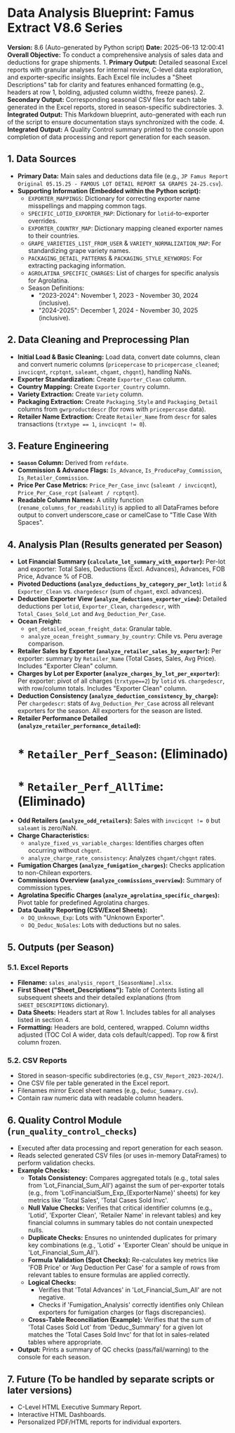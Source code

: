 # Data Analysis Blueprint: Famus Extract V8.6 Series

**Version:** 8.6 (Auto-generated by Python script)
**Date:** 2025-06-13 12:00:41
**Overall Objective:** To conduct a comprehensive analysis of sales data and deductions for grape shipments.
    1.  **Primary Output:** Detailed seasonal Excel reports with granular analyses for internal review, C-level data exploration, and exporter-specific insights. Each Excel file includes a "Sheet Descriptions" tab for clarity and features enhanced formatting (e.g., headers at row 1, bolding, adjusted column widths, freeze panes).
    2.  **Secondary Output:** Corresponding seasonal CSV files for each table generated in the Excel reports, stored in season-specific subdirectories.
    3.  **Integrated Output:** This Markdown blueprint, auto-generated with each run of the script to ensure documentation stays synchronized with the code.
    4.  **Integrated Output:** A Quality Control summary printed to the console upon completion of data processing and report generation for each season.

## 1. Data Sources

* **Primary Data:** Main sales and deductions data file (e.g., `JP Famus Report Original 05.15.25 - FAMOUS LOT DETAIL REPORT SA GRAPES 24-25.csv`).
* **Supporting Information (Embedded within the Python script):**
    * `EXPORTER_MAPPINGS`: Dictionary for correcting exporter name misspellings and mapping common tags.
    * `SPECIFIC_LOTID_EXPORTER_MAP`: Dictionary for `lotid`-to-exporter overrides.
    * `EXPORTER_COUNTRY_MAP`: Dictionary mapping cleaned exporter names to their countries.
    * `GRAPE_VARIETIES_LIST_FROM_USER` & `VARIETY_NORMALIZATION_MAP`: For standardizing grape variety names.
    * `PACKAGING_DETAIL_PATTERNS` & `PACKAGING_STYLE_KEYWORDS`: For extracting packaging information.
    * `AGROLATINA_SPECIFIC_CHARGES`: List of charges for specific analysis for Agrolatina.
    * Season Definitions:
        * "2023-2024": November 1, 2023 - November 30, 2024 (inclusive).
        * "2024-2025": December 1, 2024 - November 30, 2025 (inclusive).

## 2. Data Cleaning and Preprocessing Plan

* **Initial Load & Basic Cleaning:** Load data, convert date columns, clean and convert numeric columns (`pricepercase` to `pricepercase_cleaned`; `invcicqnt`, `rcptqnt`, `saleamt`, `chgamt`, `chgqnt`), handling NaNs.
* **Exporter Standardization:** Create `Exporter_Clean` column.
* **Country Mapping:** Create `Exporter_Country` column.
* **Variety Extraction:** Create `Variety` column.
* **Packaging Extraction:** Create `Packaging_Style` and `Packaging_Detail` columns from `gwrproductdescr` (for rows with `pricepercase` data).
* **Retailer Name Extraction:** Create `Retailer_Name` from `descr` for sales transactions (`trxtype == 1`, `invcicqnt != 0`).

## 3. Feature Engineering

* **`Season` Column:** Derived from `refdate`.
* **Commission & Advance Flags:** `Is_Advance`, `Is_ProducePay_Commission`, `Is_Retailer_Commission`.
* **Price Per Case Metrics:** `Price_Per_Case_invc` (`saleamt / invcicqnt`), `Price_Per_Case_rcpt` (`saleamt / rcptqnt`).
* **Readable Column Names:** A utility function (`rename_columns_for_readability`) is applied to all DataFrames before output to convert underscore_case or camelCase to "Title Case With Spaces".

## 4. Analysis Plan (Results generated per Season)

* **Lot Financial Summary (`calculate_lot_summary_with_exporter`):** Per-lot and exporter: Total Sales, Deductions (Excl. Advances), Advances, FOB Price, Advance % of FOB.
* **Pivoted Deductions (`analyze_deductions_by_category_per_lot`):** `lotid` & `Exporter_Clean` vs. `chargedescr` (sum of `chgamt`, excl. advances).
* **Deduction Exporter View (`analyze_deductions_exporter_view`):** Detailed deductions per `lotid`, `Exporter_Clean`, `chargedescr`, with `Total_Cases_Sold_Lot` and `Avg_Deduction_Per_Case`.
* **Ocean Freight:**
    * `get_detailed_ocean_freight_data`: Granular table.
    * `analyze_ocean_freight_summary_by_country`: Chile vs. Peru average comparison.
* **Retailer Sales by Exporter (`analyze_retailer_sales_by_exporter`):** Per exporter: summary by `Retailer_Name` (Total Cases, Sales, Avg Price). Includes "Exporter Clean" column.
* **Charges by Lot per Exporter (`analyze_charges_by_lot_per_exporter`):** Per exporter: pivot of all charges (`trxtype==2`) by `lotid` vs. `chargedescr`, with row/column totals. Includes "Exporter Clean" column.
* **Deduction Consistency (`analyze_deduction_consistency_by_charge`):** Per `chargedescr`: stats of `Avg_Deduction_Per_Case` across all relevant exporters for the season. All exporters for the season are listed.
* **Retailer Performance Detailed (`analyze_retailer_performance_detailed`):**
    # * `Retailer_Perf_Season`: (Eliminado)
    # * `Retailer_Perf_AllTime`: (Eliminado)
* **Odd Retailers (`analyze_odd_retailers`):** Sales with `invcicqnt != 0` but `saleamt` is zero/NaN.
* **Charge Characteristics:**
    * `analyze_fixed_vs_variable_charges`: Identifies charges often occurring without `chgqnt`.
    * `analyze_charge_rate_consistency`: Analyzes `chgamt/chgqnt` rates.
* **Fumigation Charges (`analyze_fumigation_charges`):** Checks application to non-Chilean exporters.
* **Commissions Overview (`analyze_commissions_overview`):** Summary of commission types.
* **Agrolatina Specific Charges (`analyze_agrolatina_specific_charges`):** Pivot table for predefined Agrolatina charges.
* **Data Quality Reporting (CSV/Excel Sheets):**
    * `DQ_Unknown_Exp`: Lots with "Unknown Exporter".
    * `DQ_Deduc_NoSales`: Lots with deductions but no sales.

## 5. Outputs (per Season)

### 5.1. Excel Reports
* **Filename:** `sales_analysis_report_[SeasonName].xlsx`.
* **First Sheet ("Sheet_Descriptions"):** Table of Contents listing all subsequent sheets and their detailed explanations (from `SHEET_DESCRIPTIONS` dictionary).
* **Data Sheets:** Headers start at Row 1. Includes tables for all analyses listed in section 4.
* **Formatting:** Headers are bold, centered, wrapped. Column widths adjusted (TOC Col A wider, data cols default/capped). Top row & first column frozen.

### 5.2. CSV Reports
* Stored in season-specific subdirectories (e.g., `CSV_Report_2023-2024/`).
* One CSV file per table generated in the Excel report.
* Filenames mirror Excel sheet names (e.g., `Deduc_Summary.csv`).
* Contain raw numeric data with readable column headers.

## 6. Quality Control Module (`run_quality_control_checks`)
* Executed after data processing and report generation for each season.
* Reads selected generated CSV files (or uses in-memory DataFrames) to perform validation checks.
* **Example Checks:**
    * **Totals Consistency:** Compares aggregated totals (e.g., total sales from 'Lot_Financial_Sum_All') against the sum of per-exporter totals (e.g., from 'LotFinancialSum_Exp_{ExporterName}' sheets) for key metrics like 'Total Sales', 'Total Cases Sold Invc'.
    * **Null Value Checks:** Verifies that critical identifier columns (e.g., 'Lotid', 'Exporter Clean', 'Retailer Name' in relevant tables) and key financial columns in summary tables do not contain unexpected nulls.
    * **Duplicate Checks:** Ensures no unintended duplicates for primary key combinations (e.g., 'Lotid' + 'Exporter Clean' should be unique in 'Lot_Financial_Sum_All').
    * **Formula Validation (Spot Checks):** Re-calculates key metrics like 'FOB Price' or 'Avg Deduction Per Case' for a sample of rows from relevant tables to ensure formulas are applied correctly.
    * **Logical Checks:**
        * Verifies that 'Total Advances' in 'Lot_Financial_Sum_All' are not negative.
        * Checks if 'Fumigation_Analysis' correctly identifies only Chilean exporters for fumigation charges (or flags discrepancies).
    * **Cross-Table Reconciliation (Example):** Verifies that the sum of 'Total Cases Sold Lot' from 'Deduc_Summary' for a given lot matches the 'Total Cases Sold Invc' for that lot in sales-related tables where appropriate.
* **Output:** Prints a summary of QC checks (pass/fail/warning) to the console for each season.

## 7. Future (To be handled by separate scripts or later versions)
* C-Level HTML Executive Summary Report.
* Interactive HTML Dashboards.
* Personalized PDF/HTML reports for individual exporters.
